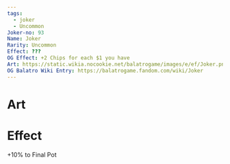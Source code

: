 ```yaml
---
tags:
  - joker
  - Uncommon
Joker-no: 93
Name: Joker
Rarity: Uncommon
Effect: ???
OG Effect: +2 Chips for each $1 you have
Art: https://static.wikia.nocookie.net/balatrogame/images/e/ef/Joker.png/revision/latest?cb=20230925003651
OG Balatro Wiki Entry: https://balatrogame.fandom.com/wiki/Joker
---
```

# Art
# Effect
+10% to Final Pot